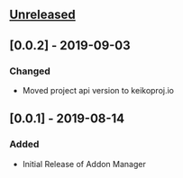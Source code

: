 <a name="unreleased"></a>
## [Unreleased]

<a name="0.0.2"></a>
## [0.0.2] - 2019-09-03
### Changed
- Moved project api version to keikoproj.io

<a name="0.0.1"></a>
## [0.0.1] - 2019-08-14
### Added
- Initial Release of Addon Manager

[Unreleased]: https://github.com/keikoproj/addon-manager/compare/v0.0.2...HEAD
[0.2.0]: https://github.com/keikoproj/addon-manager/compare/v0.0.1...v0.0.2
[0.1.0]: https://github.com/keikoproj/addon-manager/releases/tag/v0.0.1
